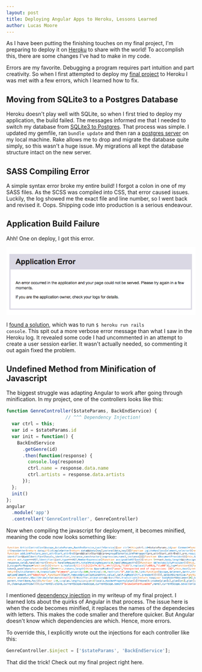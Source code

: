 ```yaml
---
layout: post
title: Deploying Angular Apps to Heroku, Lessons Learned
author: Lucas Moore
---
```


As I have been putting the finishing touches on my final project, I'm preparing to deploy it on [Heroku](https://devcenter.heroku.com/start) to share with the world! To accomplish this, there are some changes I've had to make in my code. 

Errors are my favorite. Debugging a program requires part intuition and part creativity. So when I first attempted to deploy my [final project](http://dev.thelucasmoore.com/2016/06/05/The-Spotify-API-and-Angular.html) to Heroku I was met with a few errors, which I learned how to fix.

## Moving from SQLite3 to a Postgres Database

Heroku doesn't play well with SQLite, so when I first tried to deploy my application, the build failed. The messages informed me that I needed to switch my database from [SQLite3 to Postgres](http://railscasts.com/episodes/342-migrating-to-postgresql). That process was simple. I updated my gemfile, ran <code>bundle update</code> and then ran a [postgres server](http://postgresapp.com/) on my local machine. Rake allows me to drop and migrate the database quite simply, so this wasn't a huge issue. My migrations all kept the database structure intact on the new server.

## SASS Compiling Error

A simple syntax error broke my entire build! I forgot a colon in one of my SASS files. As the SCSS was compiled into CSS, that error caused issues. Luckily, the log showed me the exact file and line number, so I went back and revised it. Oops. Shipping code into production is a serious endeavour.

## Application Build Failure

Ahh! One on deploy, I got this error. 

![heroku error](/assets/app-error.png)

I [found a solution](http://stackoverflow.com/questions/13496827/heroku-deployment-error-h10-app-crashed), which was to run <code>$ heroku run rails console</code>. This spit out a more verbose error message than what I saw in the Heroku log. It revealed some code I had uncommented in an attempt to create a user session earlier. It wasn't actually needed, so commenting it out again fixed the problem.

## Undefined Method from Minification of Javascript

The biggest struggle was adapting Angular to work after going through minification. In my project, one of the controllers looks like this:

```javascript
function GenreController($stateParams, BackEndService) {
                      // ^^^ Dependency Injection!
  var ctrl = this;
  var id = $stateParams.id
  var init = function() {
    BackEndService
      .getGenre(id)
      .then(function(response) {
        console.log(response)
        ctrl.name = response.data.name
        ctrl.artists = response.data.artists
      });
  };
  init()
};
angular
  .module('app')
  .controller('GenreController', GenreController)
```

Now when compiling the javascript for deployment, it becomes minified, meaning the code now looks something like: 

![minified code](/assets/minified.png)

I mentioned [dependency injection](http://dev.thelucasmoore.com/2016/06/05/The-Spotify-API-and-Angular.html) in my writeup of my final project. I learned lots about the quirks of Angular in that process. The issue here is when the code becomes minified, it replaces the names of the dependecies with letters. This makes the code smaller and therefore quicker. But Angular doesn't know which dependencies are which. Hence, more errors.

To override this, I explicitly wrote out the injections for each controller like this: 

```javascript
GenreController.$inject = ['$stateParams', 'BackEndService'];
```
That did the trick! Check out my final project right here. 
